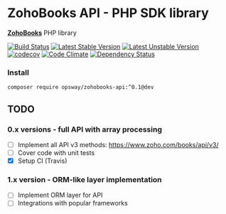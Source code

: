 # ZohoBooks API - PHP SDK library
[**ZohoBooks**][1] PHP library

[![Build Status](https://travis-ci.org/opsway/zohobooks-api.svg)](https://travis-ci.org/opsway/zohobooks-api)
[![Latest Stable Version](https://poser.pugx.org/opsway/zohobooks-api/v/stable)](https://packagist.org/packages/opsway/zohobooks-api)
[![Latest Unstable Version](https://poser.pugx.org/opsway/zohobooks-api/v/unstable)](https://packagist.org/packages/opsway/zohobooks-api)
[![codecov](https://codecov.io/gh/opsway/zohobooks-api/branch/master/graph/badge.svg)](https://codecov.io/gh/opsway/zohobooks-api)
[![Code Climate](https://codeclimate.com/github/opsway/zohobooks-api/badges/gpa.svg)](https://codeclimate.com/github/opsway/zohobooks-api)
[![Dependency Status](https://www.versioneye.com/user/projects/587ff002452b830031360b13/badge.svg?style=flat-square)](https://www.versioneye.com/user/projects/587ff002452b830031360b13)

### Install

    composer require opsway/zohobooks-api:^0.1@dev

## TODO

### 0.x versions - full API with array processing
- [ ] Implement all API v3 methods: https://www.zoho.com/books/api/v3/
- [ ] Cover code with unit tests
- [x] Setup CI (Travis)

### 1.x version - ORM-like layer implementation
- [ ] Implement ORM layer for API
- [ ] Integrations with popular frameworks

[1]: https://www.zoho.com/books/

